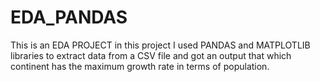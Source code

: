 # EDA_PANDAS
This is an EDA PROJECT in this project I used PANDAS and MATPLOTLIB libraries to extract data from a CSV file and got an output that which continent has the maximum growth rate in terms of population.
